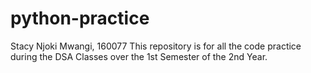 # python-practice
Stacy Njoki Mwangi, 160077
This repository is for all the code practice during the DSA Classes over the 1st Semester of the 2nd Year.
